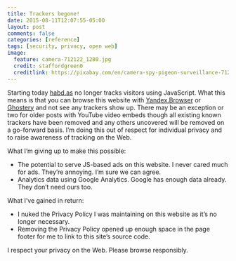 ```yaml
---
title: Trackers begone!
date: 2015-08-11T12:07:55-05:00
layout: post
comments: false
categories: [reference]
tags: [security, privacy, open web]
image:
  feature: camera-712122_1280.jpg
  credit: staffordgreen0
  creditlink: https://pixabay.com/en/camera-spy-pigeon-surveillance-712122/
---
```


Starting today [habd.as](#) no longer tracks visitors using JavaScript. What this means is that you can browse this website with [Yandex.Browser](https://browser.yandex.com/) or [Ghostery](https://www.ghostery.com/en/) and not see any trackers show up. There may be an exception or two for older posts with YouTube video embeds though all existing known trackers have been removed and any others uncovered will be removed on a go-forward basis. I’m doing this out of respect for individual privacy and to raise awareness of tracking on the Web.

What I’m giving up to make this possible:

- The potential to serve JS-based ads on this website. I never cared much for ads. They’re annoying. I’m sure we can agree.
- Analytics data using Google Analytics. Google has enough data already. They don’t need ours too.

What I’ve gained in return:

- I nuked the Privacy Policy I was maintaining on this website as it’s no longer necessary.
- Removing the Privacy Policy opened up enough space in the page footer for me to link to this site’s source code.

I respect your privacy on the Web. Please browse responsibly.
